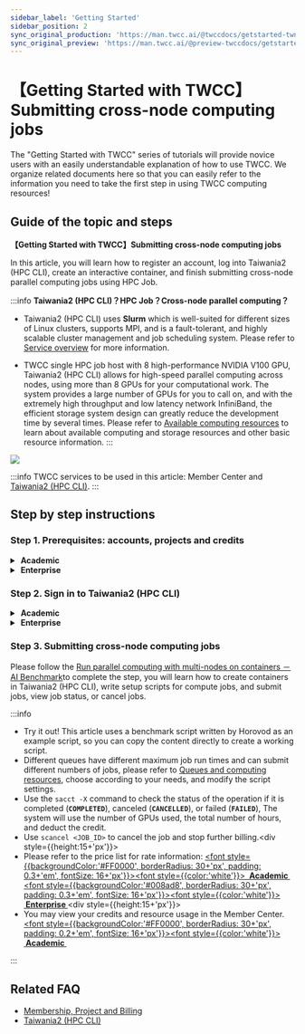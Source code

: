 ```yaml
---
sidebar_label: 'Getting Started'
sidebar_position: 2
sync_original_production: 'https://man.twcc.ai/@twccdocs/getstarted-twnia2-submit-job-en' 
sync_original_preview: 'https://man.twcc.ai/@preview-twccdocs/getstarted-twnia2-submit-job-en'
---
```



# 【Getting Started with TWCC】Submitting cross-node computing jobs


The "Getting Started with TWCC" series of tutorials will provide novice users with an easily understandable explanation of how to use TWCC. We organize related documents here so that you can easily refer to the information you need to take the first step in using TWCC computing resources! <i class="fa fa-hand-peace-o" aria-hidden="true"></i>


## Guide of the topic and steps


**【Getting Started with TWCC】Submitting cross-node computing jobs**

In this article, you will learn how to register an account, log into Taiwania2 (HPC CLI), create an interactive container, and finish submitting cross-node parallel computing jobs using HPC Job.


:::info
**Taiwania2 (HPC CLI)？HPC Job？Cross-node parallel computing？**

- Taiwania2 (HPC CLI) uses **Slurm** which is well-suited for different sizes of Linux clusters, supports MPI, and is a fault-tolerant, and highly scalable cluster management and job scheduling system. Please refer to [<ins>Service overview</ins>](https://man.twcc.ai/@twccdocs/doc-twnia2-main-zh/https%3A%2F%2Fman.twcc.ai%2F%40twccdocs%2Ftwnia2-overview-zh) for more information.

- TWCC single HPC job host with 8 high-performance NVIDIA V100 GPU, Taiwania2 (HPC CLI) allows for high-speed parallel computing across nodes, using more than 8 GPUs for your computational work. The system provides a large number of GPUs for you to call on, and with the extremely high throughput and low latency network InfiniBand, the efficient storage system design can greatly reduce the development time by several times. Please refer to [<ins>Available computing resources</ins>](https://man.twcc.ai/@twccdocs/doc-twnia2-main-zh/https%3A%2F%2Fman.twcc.ai%2F%40twccdocs%2Fguide-twnia2-compute-capability-zh) to learn about available computing and storage resources and other basic resource information.
::: 


![](https://i.imgur.com/wryZywk.png)



:::info
TWCC services to be used in this article: Member Center and [<ins>Taiwania2 (HPC CLI)</ins>](https://man.twcc.ai/@twccdocs/doc-twnia2-main-zh).
:::


## Step by step instructions

### Step 1. Prerequisites: accounts, projects and credits

<!-- 1 start -->


<details class="docspoiler">

<summary><font style={{backgroundColor:'#FF0000', borderRadius: 30+'px', padding: 0.3+'em', fontSize: 16+'px'}}><font style={{color:'white'}}> <b>&nbsp;Academic&nbsp;</b></font></font></summary> 

<br/>

1. [Sign up for an account](https://iservice.nchc.org.tw/nchc_service/index.php?lang_type=#firstPage)
2. Once finished, you can [apply for a new project](https://man.twcc.ai/@twccdocs/doc-service-main-zh/https%3A%2F%2Fman.twcc.ai%2F%40twccdocs%2Fapply-project-and-credit-zh), or ask [Tenant Admin<i class="fa fa-question-circle" aria-hidden="true"></i>](https://man.twcc.vip/en/docs/role_permission/intro) to [add you to an available project](https://man.twcc.vip/en/docs/member/user-guides/project-management/project-member-management).
3. If you are a Tenant Admin, please [purchase credits](https://man.twcc.vip/en/docs/member/user-guides/billing/apply_credits) for your project, TWCC resources can only be created and used when there are credits in the project.
4. If you are a Tenant Admin, after the credit application is completed, you can split the project's parent wallet into multiple sub-wallets to allocate a fixed amount to your members. If there is no split, the project's parent wallet credit will be used directly. Please refer to [Project Wallet Management](https://man.twcc.ai/@twccdocs/doc-service-main-zh/https%3A%2F%2Fman.twcc.ai%2F%40twccdocs%2Fguide-service-manage-project-wallet-zh) for more information.


</details>

<!-- Space -->

<div style={{height:15+'px'}}></div>

<!-- 2. start -->

<details class="docspoiler">

<summary><font style={{backgroundColor:'#008ad8', borderRadius: 30+'px', padding: 0.3+'em', fontSize: 16+'px'}}><font style={{color:'white'}}> <b>&nbsp;Enterprise&nbsp;</b></font></font></summary>

<br/>

1. [Sign up for an account](https://tws.twcc.ai/)
2. Once finished, you can
    - Apply for a [Free Experience Program](https://member.twcc.ai/module_page.php?module=nchc_service#nchc_service/nchc_service.php?action=trial_prj_apply_step0), or
    - Contact TWS Sales (sales@twsc.io) for an in-depth understanding of your needs and we will assist you in adding new projects and credits, or
    - Ask [Tenant Admin<i class="fa fa-question-circle" aria-hidden="true"></i>](https://man.twcc.vip/en/docs/role_permission/intro) to [add you to an available project](https://man.twcc.vip/en/docs/member/user-guides/project-management/project-member-management).


</details>

<div style={{height:15+'px'}}></div>

### Step 2. Sign in to Taiwania2 (HPC CLI)
    
<!-- 1 start -->


<details class="docspoiler">

<summary><font style={{backgroundColor:'#FF0000', borderRadius: 30+'px', padding: 0.3+'em', fontSize: 16+'px'}}><font style={{color:'white'}}> <b>&nbsp;Academic&nbsp;</b></font></font></summary> 

<br/>
    
1. <ins><a href = "https://man.twcc.ai/@twsdocs/doc-mber-pjct-blng-main-zh/https%3A%2F%2Fman.twcc.ai%2F%40twsdocs%2Fguide-service-hostname-pwd-otp-zh#%E6%9F%A5%E8%A9%A2%E4%B8%BB%E6%A9%9F%E5%B8%B3%E8%99%9F">Inquire supercomputer account, reset password and obtain OTP authentication code</a></ins> <br/>
2. <ins><a href = "https://man.twcc.ai/@twccdocs/doc-twnia2-main-zh/https%3A%2F%2Fman.twcc.ai%2F%40twccdocs%2Fguide-twnia2-login-and-logout-zh">Log in Taiwania 2 (HPC CLI)</a></ins>


</details>

    

<!-- Space -->

<div style={{height:15+'px'}}></div>

<!-- 2. start -->

<details class="docspoiler">

<summary><font style={{backgroundColor:'#008ad8', borderRadius: 30+'px', padding: 0.3+'em', fontSize: 16+'px'}}><font style={{color:'white'}}> <b>&nbsp;Enterprise&nbsp;</b></font></font></summary>

<br/>

1. <ins><a href = "https://man.twcc.ai/@twsdocs/doc-mber-pjct-blng-main-zh/https%3A%2F%2Fman.twcc.ai%2F%40twsdocs%2Fguide-service-hostname-pwd-otp-zh#%E6%9F%A5%E8%A9%A2%E4%B8%BB%E6%A9%9F%E5%B8%B3%E8%99%9F">Inquire supercomputer account, reset password and obtain OTP authentication code</a></ins>
2. <ins><a href = "https://man.twcc.ai/@twccdocs/doc-twnia2-main-zh/https%3A%2F%2Fman.twcc.ai%2F%40twccdocs%2Fguide-twnia2-login-and-logout-zh">Log in Taiwania 2 (HPC CLI)</a></ins>


</details>
<div style={{height:15+'px'}}></div>

### Step 3. Submitting cross-node computing jobs
    
Please follow the [Run parallel computing with multi-nodes on containers －AI Benchmark](https://man.twcc.ai/@twccdocs/doc-twnia2-main-zh/https%3A%2F%2Fman.twcc.ai%2F%40twccdocs%2Fhowto-twnia2-run-parallel-job-container-zh)to complete the step, you will learn how to create containers in Taiwania2 (HPC CLI), write setup scripts for compute jobs, and submit jobs, view job status, or cancel jobs.
    
    
:::info
- Try it out! This article uses a benchmark script written by Horovod as an example script, so you can copy the content directly to create a working script.
- Different queues have different maximum job run times and can submit different numbers of jobs, please refer to [<ins>Queues and computing resources</ins>](https://man.twcc.ai/@twccdocs/doc-twnia2-main-zh/https%3A%2F%2Fman.twcc.ai%2F%40twccdocs%2Fguide-twnia2-queue-zh), choose according to your needs, and modify the script settings.
- Use the `sacct -X` command to check the status of the operation if it is completed (**`COMPLETED`**), canceled (**`CANCELLED`**), or failed (**`FAILED`**), The system will use the number of GPUs used, the total number of hours, and deduct the credit.
- Use `scancel <JOB_ID>` to cancel the job and stop further billing.<div style={{height:15+'px'}}></div>
- Please refer to the price list for rate information: <a href="https://man.twcc.ai/@twccdocs/SJWlN3YDr?type=view#%E9%AB%98%E9%80%9F%E9%81%8B%E7%AE%97%E6%9C%8D%E5%8B%99-High-performance-Computing-HPC"><font style={{backgroundColor:'#FF0000', borderRadius: 30+'px', padding: 0.3+'em', fontSize: 16+'px'}}><font style={{color:'white'}}> <b>&nbsp;Academic&nbsp;</b></font></font></a> <a href="https://man.twcc.ai/@twsdocs/pricing-zh#%E9%AB%98%E9%80%9F%E9%81%8B%E7%AE%97%E6%9C%8D%E5%8B%99-High-performance-Computing-HPC"><font style={{backgroundColor:'#008ad8', borderRadius: 30+'px', padding: 0.3+'em', fontSize: 16+'px'}}><font style={{color:'white'}}> <b>&nbsp;Enterprise&nbsp;</b></font></font></a><div style={{height:15+'px'}}></div>
- You may view your credits and resource usage in the Member Center. <a href="https://man.twcc.ai/@twccdocs/doc-service-main-zh/https%3A%2F%2Fman.twcc.ai%2F%40twccdocs%2Fguide-service-view-billing-resource-usage-zh"><font style={{backgroundColor:'#FF0000', borderRadius: 30+'px', padding: 0.2+'em', fontSize: 16+'px'}}><font style={{color:'white'}}> <b>&nbsp;Academic&nbsp;</b></font></font></a>

:::


## Related FAQ 
- [Membership, Project and Billing](https://man.twcc.ai/@twccdocs/faq-zh/https%3A%2F%2Fman.twcc.ai%2F%40twccdocs%2Ffaq-membership-project-billing-zh)
- [Taiwania2 (HPC CLI)](https://man.twcc.ai/@twccdocs/faq-zh/https%3A%2F%2Fman.twcc.ai%2F%40twccdocs%2Ffaq-twnia2-zh)
